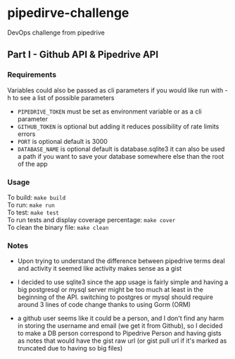 # pipedirve-challenge
DevOps challenge from pipedrive


## Part I - Github API & Pipedrive API

### Requirements
Variables could also be passed as cli parameters if you would like run with -h to see a list of possible parameters


* `PIPEDRIVE_TOKEN` must be set as environment variable or as a cli parameter
* `GITHUB_TOKEN` is optional but adding it reduces possibility of rate limits errors
* `PORT` is optional default is 3000
* `DATABASE_NAME` is optional default is database.sqlite3 it can also be used a path if you want to save your database
  somewhere else than the root of the app
### Usage

To build: ```make build```  
To run: ```make run```  
To test: ```make test```  
To run tests and display coverage percentage: ```make cover```   
To clean the binary file: ```make clean```

### Notes

* Upon trying to understand  the difference between pipedrive terms deal and activity it seemed like activity makes
  sense as a gist


* I decided to use sqlite3 since the app usage is fairly simple and having a big postgresql or mysql server might be
  too much at least in the beginning of the API. switching to postgres or mysql should require around 3 lines of code
  change thanks to using Gorm (ORM)


* a github user seems like it could be a person, and I don't find any harm in storing the username and email (we get it
  from Github), so I decided to make a DB person correspond to Pipedrive Person and having gists as notes that would
  have the gist raw url (or gist pull url if it's marked as truncated due to having so big files)
  